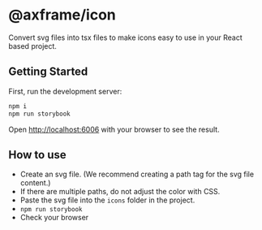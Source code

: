 # @axframe/icon

Convert svg files into tsx files to make icons easy to use in your React based project.

## Getting Started

First, run the development server:

```bash
npm i
npm run storybook
```

Open [http://localhost:6006](http://localhost:6006) with your browser to see the result.

## How to use
- Create an svg file. (We recommend creating a path tag for the svg file content.)
- If there are multiple paths, do not adjust the color with CSS.
- Paste the svg file into the `icons` folder in the project.
- `npm run storybook`
- Check your browser
